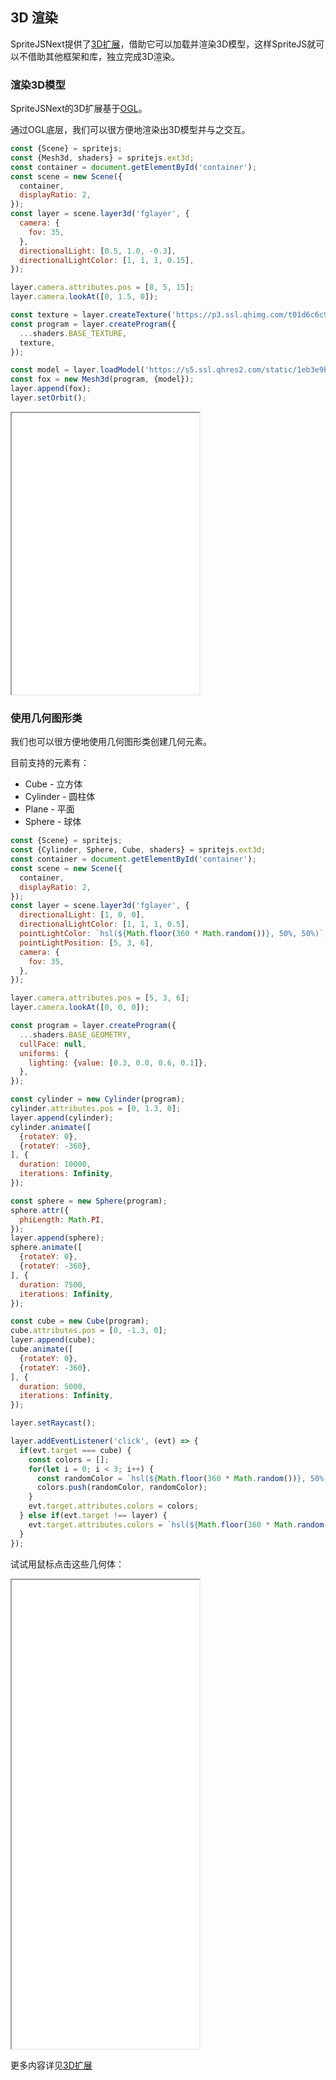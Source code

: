 ## 3D 渲染

SpriteJS<super>Next</super>提供了[3D扩展](https://github.com/spritejs/sprite-extend-3d)，借助它可以加载并渲染3D模型，这样SpriteJS就可以不借助其他框架和库，独立完成3D渲染。

<!-- 💡**注意**，3D扩展的开发仍处于alpha版阶段，生产环境中应谨慎使用，目前推荐依然采用[第三方库协同方式](http://localhost:3000/#/zh-cn/guide/ticker)。 -->

### 渲染3D模型

SpriteJS<super>Next</super>的3D扩展基于[OGL](https://github.com/oframe/ogl)。

通过OGL底层，我们可以很方便地渲染出3D模型并与之交互。

```js
const {Scene} = spritejs;
const {Mesh3d, shaders} = spritejs.ext3d;
const container = document.getElementById('container');
const scene = new Scene({
  container,
  displayRatio: 2,
});
const layer = scene.layer3d('fglayer', {
  camera: {
    fov: 35,
  },
  directionalLight: [0.5, 1.0, -0.3],
  directionalLightColor: [1, 1, 1, 0.15],
});

layer.camera.attributes.pos = [8, 5, 15];
layer.camera.lookAt([0, 1.5, 0]);

const texture = layer.createTexture('https://p3.ssl.qhimg.com/t01d6c6c93fdddf1e42.jpg');
const program = layer.createProgram({
  ...shaders.BASE_TEXTURE,
  texture,
});

const model = layer.loadModel('https://s5.ssl.qhres2.com/static/1eb3e9b91a296abd.json');
const fox = new Mesh3d(program, {model});
layer.append(fox);
layer.setOrbit();
```

<iframe src="/demo/#/3d/fox" height="450"></iframe>

### 使用几何图形类

我们也可以很方便地使用几何图形类创建几何元素。

目前支持的元素有：

- Cube - 立方体
- Cylinder - 圆柱体
- Plane - 平面
- Sphere - 球体

```js
const {Scene} = spritejs;
const {Cylinder, Sphere, Cube, shaders} = spritejs.ext3d;
const container = document.getElementById('container');
const scene = new Scene({
  container,
  displayRatio: 2,
});
const layer = scene.layer3d('fglayer', {
  directionalLight: [1, 0, 0],
  directionalLightColor: [1, 1, 1, 0.5],
  pointLightColor: `hsl(${Math.floor(360 * Math.random())}, 50%, 50%)`,
  pointLightPosition: [5, 3, 6],
  camera: {
    fov: 35,
  },
});

layer.camera.attributes.pos = [5, 3, 6];
layer.camera.lookAt([0, 0, 0]);

const program = layer.createProgram({
  ...shaders.BASE_GEOMETRY,
  cullFace: null,
  uniforms: {
    lighting: {value: [0.3, 0.8, 0.6, 0.1]},
  },
});

const cylinder = new Cylinder(program);
cylinder.attributes.pos = [0, 1.3, 0];
layer.append(cylinder);
cylinder.animate([
  {rotateY: 0},
  {rotateY: -360},
], {
  duration: 10000,
  iterations: Infinity,
});

const sphere = new Sphere(program);
sphere.attr({
  phiLength: Math.PI,
});
layer.append(sphere);
sphere.animate([
  {rotateY: 0},
  {rotateY: -360},
], {
  duration: 7500,
  iterations: Infinity,
});

const cube = new Cube(program);
cube.attributes.pos = [0, -1.3, 0];
layer.append(cube);
cube.animate([
  {rotateY: 0},
  {rotateY: -360},
], {
  duration: 5000,
  iterations: Infinity,
});

layer.setRaycast();

layer.addEventListener('click', (evt) => {
  if(evt.target === cube) {
    const colors = [];
    for(let i = 0; i < 3; i++) {
      const randomColor = `hsl(${Math.floor(360 * Math.random())}, 50%, 50%)`;
      colors.push(randomColor, randomColor);
    }
    evt.target.attributes.colors = colors;
  } else if(evt.target !== layer) {
    evt.target.attributes.colors = `hsl(${Math.floor(360 * Math.random())}, 50%, 50%)`;
  }
});
```

试试用鼠标点击这些几何体：

<iframe src="/demo/#/3d/geometry" height="750"></iframe>

更多内容详见[3D扩展](/zh-cn/ext3d/index)